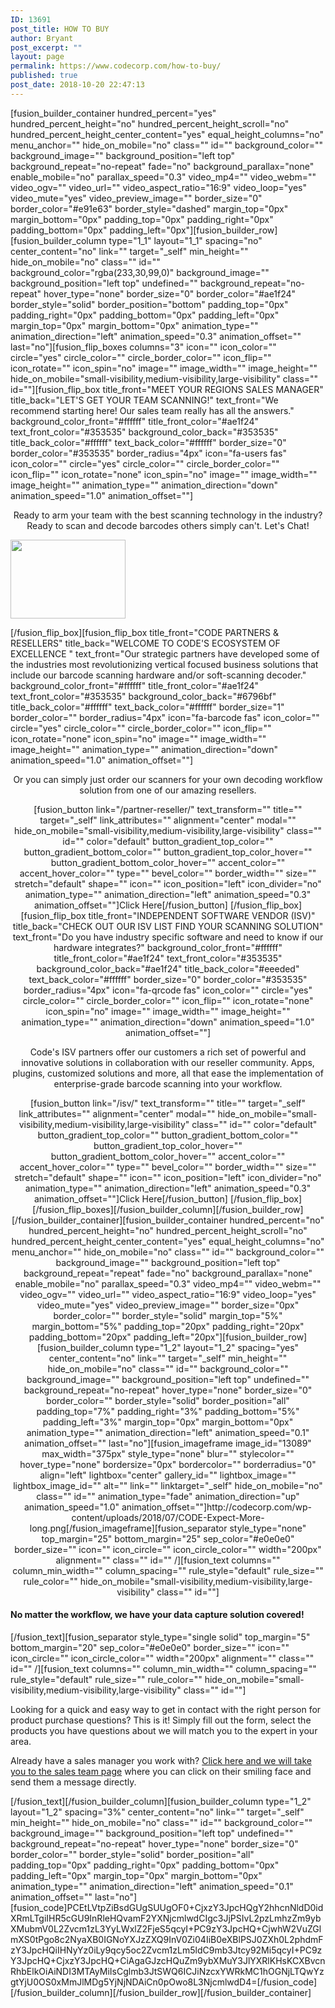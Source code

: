 ```yaml
---
ID: 13691
post_title: HOW TO BUY
author: Bryant
post_excerpt: ""
layout: page
permalink: https://www.codecorp.com/how-to-buy/
published: true
post_date: 2018-10-20 22:47:13
---
```

[fusion_builder_container hundred_percent="yes" hundred_percent_height="no" hundred_percent_height_scroll="no" hundred_percent_height_center_content="yes" equal_height_columns="no" menu_anchor="" hide_on_mobile="no" class="" id="" background_color="" background_image="" background_position="left top" background_repeat="no-repeat" fade="no" background_parallax="none" enable_mobile="no" parallax_speed="0.3" video_mp4="" video_webm="" video_ogv="" video_url="" video_aspect_ratio="16:9" video_loop="yes" video_mute="yes" video_preview_image="" border_size="0" border_color="#e91e63" border_style="dashed" margin_top="0px" margin_bottom="0px" padding_top="0px" padding_right="0px" padding_bottom="0px" padding_left="0px"][fusion_builder_row][fusion_builder_column type="1_1" layout="1_1" spacing="no" center_content="no" link="" target="_self" min_height="" hide_on_mobile="no" class="" id="" background_color="rgba(233,30,99,0)" background_image="" background_position="left top" undefined="" background_repeat="no-repeat" hover_type="none" border_size="0" border_color="#ae1f24" border_style="solid" border_position="bottom" padding_top="0px" padding_right="0px" padding_bottom="0px" padding_left="0px" margin_top="0px" margin_bottom="0px" animation_type="" animation_direction="left" animation_speed="0.3" animation_offset="" last="no"][fusion_flip_boxes columns="3" icon="" icon_color="" circle="yes" circle_color="" circle_border_color="" icon_flip="" icon_rotate="" icon_spin="no" image="" image_width="" image_height="" hide_on_mobile="small-visibility,medium-visibility,large-visibility" class="" id=""][fusion_flip_box title_front="MEET YOUR REGIONS SALES MANAGER" title_back="LET'S GET YOUR TEAM SCANNING!" text_front="We recommend starting here! Our sales team really has all the answers." background_color_front="#ffffff" title_front_color="#ae1f24" text_front_color="#353535" background_color_back="#353535" title_back_color="#ffffff" text_back_color="#ffffff" border_size="0" border_color="#353535" border_radius="4px" icon="fa-users fas" icon_color="" circle="yes" circle_color="" circle_border_color="" icon_flip="" icon_rotate="none" icon_spin="no" image="" image_width="" image_height="" animation_type="" animation_direction="down" animation_speed="1.0" animation_offset=""]
<p style="text-align: center;">Ready to arm your team with the best scanning technology in the industry? Ready to scan and decode barcodes others simply can't. Let's Chat!</p>
<a href="/code-sales-team/"><img class="aligncenter wp-image-13189" src="http://codecorp.com/wp-content/uploads/2018/07/CODEMED-PRODUCTS.png" alt="" width="184" height="126" /></a>

[/fusion_flip_box][fusion_flip_box title_front="CODE PARTNERS &amp; RESELLERS" title_back="WELCOME TO CODE'S ECOSYSTEM OF EXCELLENCE " text_front="Our strategic partners have developed some of the industries most revolutionizing vertical focused business solutions that include our barcode scanning hardware and/or soft-scanning decoder." background_color_front="#ffffff" title_front_color="#ae1f24" text_front_color="#353535" background_color_back="#6796bf" title_back_color="#ffffff" text_back_color="#ffffff" border_size="1" border_color="" border_radius="4px" icon="fa-barcode fas" icon_color="" circle="yes" circle_color="" circle_border_color="" icon_flip="" icon_rotate="none" icon_spin="no" image="" image_width="" image_height="" animation_type="" animation_direction="down" animation_speed="1.0" animation_offset=""]
<p style="text-align: center;">Or you can simply just order our scanners for your own decoding workflow solution from one of our amazing resellers.</p>
<p style="text-align: center;">[fusion_button link="/partner-reseller/" text_transform="" title="" target="_self" link_attributes="" alignment="center" modal="" hide_on_mobile="small-visibility,medium-visibility,large-visibility" class="" id="" color="default" button_gradient_top_color="" button_gradient_bottom_color="" button_gradient_top_color_hover="" button_gradient_bottom_color_hover="" accent_color="" accent_hover_color="" type="" bevel_color="" border_width="" size="" stretch="default" shape="" icon="" icon_position="left" icon_divider="no" animation_type="" animation_direction="left" animation_speed="0.3" animation_offset=""]Click Here[/fusion_button]
[/fusion_flip_box][fusion_flip_box title_front="INDEPENDENT SOFTWARE VENDOR (ISV)" title_back="CHECK OUT OUR ISV LIST FIND YOUR SCANNING SOLUTION" text_front="Do you have industry specific software and need to know if our hardware integrates?" background_color_front="#ffffff" title_front_color="#ae1f24" text_front_color="#353535" background_color_back="#ae1f24" title_back_color="#eeeded" text_back_color="#ffffff" border_size="0" border_color="#353535" border_radius="4px" icon="fa-qrcode fas" icon_color="" circle="yes" circle_color="" circle_border_color="" icon_flip="" icon_rotate="none" icon_spin="no" image="" image_width="" image_height="" animation_type="" animation_direction="down" animation_speed="1.0" animation_offset=""]</p>
<p style="text-align: center;">Code's ISV partners offer our customers a rich set of powerful and innovative solutions in collaboration with our reseller community. Apps, plugins, customized solutions and more, all that ease the implementation of enterprise-grade barcode scanning into your workflow.</p>
<p style="text-align: center;">[fusion_button link="/isv/" text_transform="" title="" target="_self" link_attributes="" alignment="center" modal="" hide_on_mobile="small-visibility,medium-visibility,large-visibility" class="" id="" color="default" button_gradient_top_color="" button_gradient_bottom_color="" button_gradient_top_color_hover="" button_gradient_bottom_color_hover="" accent_color="" accent_hover_color="" type="" bevel_color="" border_width="" size="" stretch="default" shape="" icon="" icon_position="left" icon_divider="no" animation_type="" animation_direction="left" animation_speed="0.3" animation_offset=""]Click Here[/fusion_button]
[/fusion_flip_box][/fusion_flip_boxes][/fusion_builder_column][/fusion_builder_row][/fusion_builder_container][fusion_builder_container hundred_percent="no" hundred_percent_height="no" hundred_percent_height_scroll="no" hundred_percent_height_center_content="yes" equal_height_columns="no" menu_anchor="" hide_on_mobile="no" class="" id="" background_color="" background_image="" background_position="left top" background_repeat="repeat" fade="no" background_parallax="none" enable_mobile="no" parallax_speed="0.3" video_mp4="" video_webm="" video_ogv="" video_url="" video_aspect_ratio="16:9" video_loop="yes" video_mute="yes" video_preview_image="" border_size="0px" border_color="" border_style="solid" margin_top="5%" margin_bottom="5%" padding_top="20px" padding_right="20px" padding_bottom="20px" padding_left="20px"][fusion_builder_row][fusion_builder_column type="1_2" layout="1_2" spacing="yes" center_content="no" link="" target="_self" min_height="" hide_on_mobile="no" class="" id="" background_color="" background_image="" background_position="left top" undefined="" background_repeat="no-repeat" hover_type="none" border_size="0" border_color="" border_style="solid" border_position="all" padding_top="7%" padding_right="3%" padding_bottom="5%" padding_left="3%" margin_top="0px" margin_bottom="0px" animation_type="" animation_direction="left" animation_speed="0.1" animation_offset="" last="no"][fusion_imageframe image_id="13089" max_width="375px" style_type="none" blur="" stylecolor="" hover_type="none" bordersize="0px" bordercolor="" borderradius="0" align="left" lightbox="center" gallery_id="" lightbox_image="" lightbox_image_id="" alt="" link="" linktarget="_self" hide_on_mobile="no" class="" id="" animation_type="fade" animation_direction="up" animation_speed="1.0" animation_offset=""]http://codecorp.com/wp-content/uploads/2018/07/CODE-Expect-More-long.png[/fusion_imageframe][fusion_separator style_type="none" top_margin="25" bottom_margin="25" sep_color="#e0e0e0" border_size="" icon="" icon_circle="" icon_circle_color="" width="200px" alignment="" class="" id="" /][fusion_text columns="" column_min_width="" column_spacing="" rule_style="default" rule_size="" rule_color="" hide_on_mobile="small-visibility,medium-visibility,large-visibility" class="" id=""]</p>

<h4 style="text-align: left;">No matter the workflow, we have your data capture solution covered!</h4>
[/fusion_text][fusion_separator style_type="single solid" top_margin="5" bottom_margin="20" sep_color="#e0e0e0" border_size="" icon="" icon_circle="" icon_circle_color="" width="200px" alignment="" class="" id="" /][fusion_text columns="" column_min_width="" column_spacing="" rule_style="default" rule_size="" rule_color="" hide_on_mobile="small-visibility,medium-visibility,large-visibility" class="" id=""]
<p style="text-align: left;">Looking for a quick and easy way to get in contact with the right person for product purchase questions? This is it! Simply fill out the form, select the products you have questions about we will match you to the expert in your area.</p>
Already have a sales manager you work with? <a href="/code-sales-team/">Click here and we will take you to the sales team page</a> where you can click on their smiling face and send them a message directly.

[/fusion_text][/fusion_builder_column][fusion_builder_column type="1_2" layout="1_2" spacing="3%" center_content="no" link="" target="_self" min_height="" hide_on_mobile="no" class="" id="" background_color="" background_image="" background_position="left top" undefined="" background_repeat="no-repeat" hover_type="none" border_size="0" border_color="" border_style="solid" border_position="all" padding_top="0px" padding_right="0px" padding_bottom="0px" padding_left="0px" margin_top="0px" margin_bottom="0px" animation_type="" animation_direction="left" animation_speed="0.1" animation_offset="" last="no"][fusion_code]PCEtLVtpZiBsdGUgSUUgOF0+CjxzY3JpcHQgY2hhcnNldD0idXRmLTgiIHR5cGU9InRleHQvamF2YXNjcmlwdCIgc3JjPSIvL2pzLmhzZm9ybXMubmV0L2Zvcm1zL3YyLWxlZ2FjeS5qcyI+PC9zY3JpcHQ+CjwhW2VuZGlmXS0tPgo8c2NyaXB0IGNoYXJzZXQ9InV0Zi04IiB0eXBlPSJ0ZXh0L2phdmFzY3JpcHQiIHNyYz0iLy9qcy5oc2Zvcm1zLm5ldC9mb3Jtcy92Mi5qcyI+PC9zY3JpcHQ+CjxzY3JpcHQ+CiAgaGJzcHQuZm9ybXMuY3JlYXRlKHsKCXBvcnRhbElkOiAiNDI3MTAyMiIsCglmb3JtSWQ6ICJiNzcxYWRkMC1hOGNjLTQwYzgtYjU0OS0xMmJlMDg5YjNjNDAiCn0pOwo8L3NjcmlwdD4=[/fusion_code][/fusion_builder_column][/fusion_builder_row][/fusion_builder_container]